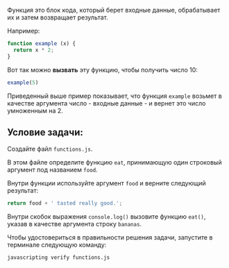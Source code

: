 Функция это блок кода, который берет входные данные, обрабатывает их и затем возвращает результат.

Например:

```js
function example (x) {
  return x * 2;
}
```

Вот так можно **вызвать** эту функцию, чтобы получить число 10:

```js
example(5)
```

Приведенный выше пример показывает, что функция `example` возьмет в качестве аргумента число - входные данные - и вернет это число умноженным на 2.

## Условие задачи:

Создайте файл `functions.js`.

В этом файле определите функцию `eat`, принимающую один строковый аргумент под названием `food`.

Внутри функции используйте аргумент `food` и верните следующий результат:

```js
return food + ' tasted really good.';
```

Внутри скобок выражения `console.log()` вызовите функцию `eat()`, указав в качестве аргумента строку `bananas`.

Чтобы удостовериться в правильности решения задачи, запустите в терминале следующую команду:

```bash
javascripting verify functions.js
```
